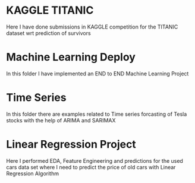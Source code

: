 # KAGGLE TITANIC
Here I have done submissions in KAGGLE competition for the TITANIC dataset wrt prediction of survivors

# Machine Learning Deploy
In this folder I have implemented an END to END Machine Learning Project

# Time Series
In this folder there are examples related to Time series forcasting of Tesla stocks with the help of ARIMA and SARIMAX 

# Linear Regression Project
Here I performed EDA, Feature Engineering and predictions for the used cars data set where I need to predict the price of old cars with Linear Regression Algorithm
